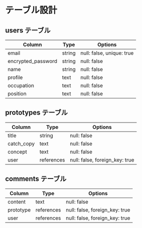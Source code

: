 # テーブル設計

## users テーブル

| Column             | Type   | Options     |
| ------------------ | ------ | ----------- |
| email              | string | null: false, unique: true |
| encrypted_password | string | null: false |
| name               | string | null: false |
| profile            | text   | null: false |
| occupation         | text   | null: false |
| position           | text   | null: false |

## prototypes テーブル

| Column             | Type       | Options     |
| ------------------ | ------     | ----------- |
| title              | string     | null: false |
| catch_copy         | text       | null: false |
| concept            | text       | null: false |
| user               | references | null: false, foreign_key: true |

## comments テーブル

| Column             | Type       | Options     |
| ------------------ | ------     | ----------- |
| content            | text       | null: false |
| prototype          | references | null: false, foreign_key: true |
| user               | references | null: false, foreign_key: true |